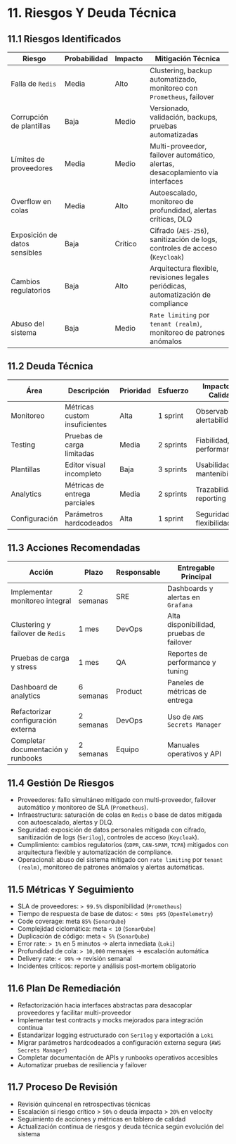 # 11. Riesgos Y Deuda Técnica

## 11.1 Riesgos Identificados

| Riesgo                        | Probabilidad | Impacto | Mitigación Técnica                                                                 |
|-------------------------------|--------------|---------|------------------------------------------------------------------------------------|
| Falla de `Redis`              | Media        | Alto    | Clustering, backup automatizado, monitoreo con `Prometheus`, failover              |
| Corrupción de plantillas      | Baja         | Medio   | Versionado, validación, backups, pruebas automatizadas                             |
| Límites de proveedores        | Media        | Medio   | Multi-proveedor, failover automático, alertas, desacoplamiento vía interfaces      |
| Overflow en colas             | Media        | Alto    | Autoescalado, monitoreo de profundidad, alertas críticas, DLQ                      |
| Exposición de datos sensibles | Baja         | Crítico | Cifrado (`AES-256`), sanitización de logs, controles de acceso (`Keycloak`)        |
| Cambios regulatorios          | Baja         | Alto    | Arquitectura flexible, revisiones legales periódicas, automatización de compliance  |
| Abuso del sistema             | Baja         | Medio   | `Rate limiting` por `tenant (realm)`, monitoreo de patrones anómalos               |

## 11.2 Deuda Técnica

| Área           | Descripción                        | Prioridad | Esfuerzo | Impacto en Calidad           |
|----------------|-----------------------------------|-----------|----------|------------------------------|
| Monitoreo      | Métricas custom insuficientes      | Alta      | 1 sprint | Observabilidad, alertabilidad|
| Testing        | Pruebas de carga limitadas         | Media     | 2 sprints| Fiabilidad, performance      |
| Plantillas     | Editor visual incompleto           | Baja      | 3 sprints| Usabilidad, mantenibilidad   |
| Analytics      | Métricas de entrega parciales      | Media     | 2 sprints| Trazabilidad, reporting      |
| Configuración  | Parámetros hardcodeados            | Alta      | 1 sprint | Seguridad, flexibilidad      |

## 11.3 Acciones Recomendadas

| Acción                                 | Plazo     | Responsable | Entregable Principal                |
|----------------------------------------|-----------|-------------|-------------------------------------|
| Implementar monitoreo integral         | 2 semanas | SRE         | Dashboards y alertas en `Grafana`   |
| Clustering y failover de `Redis`       | 1 mes     | DevOps      | Alta disponibilidad, pruebas de failover |
| Pruebas de carga y stress              | 1 mes     | QA          | Reportes de performance y tuning    |
| Dashboard de analytics                 | 6 semanas | Product     | Paneles de métricas de entrega      |
| Refactorizar configuración externa     | 2 semanas | DevOps      | Uso de `AWS Secrets Manager`        |
| Completar documentación y runbooks     | 2 semanas | Equipo      | Manuales operativos y API           |

## 11.4 Gestión De Riesgos

- Proveedores: fallo simultáneo mitigado con multi-proveedor, failover automático y monitoreo de SLA (`Prometheus`).
- Infraestructura: saturación de colas en `Redis` o base de datos mitigada con autoescalado, alertas y DLQ.
- Seguridad: exposición de datos personales mitigada con cifrado, sanitización de logs (`Serilog`), controles de acceso (`Keycloak`).
- Cumplimiento: cambios regulatorios (`GDPR`, `CAN-SPAM`, `TCPA`) mitigados con arquitectura flexible y automatización de compliance.
- Operacional: abuso del sistema mitigado con `rate limiting` por `tenant (realm)`, monitoreo de patrones anómalos y alertas automáticas.

## 11.5 Métricas Y Seguimiento

- SLA de proveedores: `> 99.5%` disponibilidad (`Prometheus`)
- Tiempo de respuesta de base de datos: `< 50ms p95` (`OpenTelemetry`)
- Code coverage: meta `85%` (`SonarQube`)
- Complejidad ciclomática: meta `< 10` (`SonarQube`)
- Duplicación de código: meta `< 5%` (`SonarQube`)
- Error rate: `> 1%` en 5 minutos → alerta inmediata (`Loki`)
- Profundidad de cola: `> 10,000` mensajes → escalación automática
- Delivery rate: `< 99%` → revisión semanal
- Incidentes críticos: reporte y análisis post-mortem obligatorio

## 11.6 Plan De Remediación

- Refactorización hacia interfaces abstractas para desacoplar proveedores y facilitar multi-proveedor
- Implementar test contracts y mocks mejorados para integración continua
- Estandarizar logging estructurado con `Serilog` y exportación a `Loki`
- Migrar parámetros hardcodeados a configuración externa segura (`AWS Secrets Manager`)
- Completar documentación de APIs y runbooks operativos accesibles
- Automatizar pruebas de resiliencia y failover

## 11.7 Proceso De Revisión

- Revisión quincenal en retrospectivas técnicas
- Escalación si riesgo crítico > `50%` o deuda impacta > `20%` en velocity
- Seguimiento de acciones y métricas en tablero de calidad
- Actualización continua de riesgos y deuda técnica según evolución del sistema
